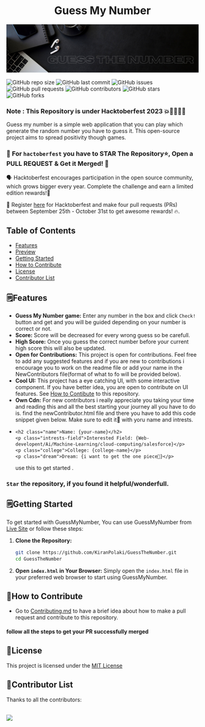 <div align="center">
<h1>Guess My Number</h1>
<img src="/images/Helping people learn Web and DSA.png">
</div>

![GitHub repo size](https://img.shields.io/github/repo-size/KiranPolaki/GuessTheNumber)
![GitHub last commit](https://img.shields.io/github/last-commit/KiranPolaki/GuessTheNumber)
![GitHub issues](https://img.shields.io/github/issues/KiranPolaki/GuessTheNumber)
![GitHub pull requests](https://img.shields.io/github/issues-pr/KiranPolaki/GuessTheNumber)
![GitHub contributors](https://img.shields.io/github/contributors/KiranPolaki/GuessTheNumber)
![GitHub stars](https://img.shields.io/github/stars/KiranPolaki/GuessTheNumber?style=social)
![GitHub forks](https://img.shields.io/github/forks/KiranPolaki/GuessTheNumber?style=social)


<h3>Note : This Repository is under Hacktoberfest 2023 💥🥳🙌🏼🥂</h3>

<p>Guess my number is a simple web application that you can play which generate the random number you have to guess it. This open-source project aims to spread positivity though games.</p>

### 🔴 For `hactoberfest` you have to STAR The Repository⭐, Open a PULL REQUEST & Get it Merged! 🎉

🗣 Hacktoberfest encourages participation in the open source community, which grows bigger every year. Complete the challenge and earn a limited edition rewards!🚀

📢 Register [here](https://hacktoberfest.com/) for Hacktoberfest and make four pull requests (PRs) between September 25th - October 31st to get awesome rewards! 🔥.

## Table of Contents

- [Features](#features)
- [Preview](#preview)
- [Getting Started](#getting-started)
- [How to Contribute](#how-to-contribute)
- [License](#license)
- [Contributor List](#contributor-list)

## 🗒️Features

- **Guess My Number game:** Enter any number in the box and click `Check!` button and get and you will be guided depending on your number is correct or not.
- **Score:** Score will be decreased for every wrong guess so be carefull.
- **High Score:** Once you guess the correct number before your current high score this will also be updated.
- **Open for Contributions:** This project is open for contributions. Feel free to add any suggested features and if you are new to contributions i encourage you to work on the readme file or add your name in the NewContributors file(format of what to fo will be provided below).
- **Cool UI:** This project has a eye catching UI, with some interactive component. If you have better idea, you are open to contribute on UI features. See [How to Contibute](#🧩how-to-contribute) to this repository.
- **Own Cdn:** For new contributors i really appreciate you taking your time and reading this and all the best starting your journey all you have to do is. find the newContributor.html file and there you have to add this code snippet given below. Make sure to edit it🤣 with yoru name and intrests.
- 
  ```
  <h2 class="name">Name: {your-name}</h2>
  <p class="intrests-field">Interested Field: {Web-developent/Ai/Machine-Learning/cloud-computing/salesforce}</p>
  <p class="college">College: {college-name}</p>
  <p class="dream">Dream: {i want to get the one piece🤣}</p>
  ```
  use this to get started .

### `Star` the repository, if you found it helpful/wonderfull.

## 🗒️Getting Started

To get started with GuessMyNumber, You can use GuessMyNumber from [Live Site](https://kiranpolaki.github.io/GuessTheNumber/) or follow these steps:

1. **Clone the Repository:**

   ```sh
   git clone https://github.com/KiranPolaki/GuessTheNumber.git
   cd GuessTheNumber
   ```

2. **Open `index.html` in Your Browser:**
   Simply open the `index.html` file in your preferred web browser to start using GuessMyNumber.

## 🧩How to Contribute

- Go to [Contributing.md](Contributing.md) to have a brief idea about how to make a pull request and contribute to this repository.

#### follow all the steps to get your PR successfully merged

## 🔑License

This project is licensed under the [MIT License](LICENSE)

## 🛂Contributor List

Thanks to all the contributors:

<br/>

<a href="https://github.com/Shariar-Hasan/QuoteVerse/graphs/contributors">
  <img src="https://contrib.rocks/image?repo=KiranPolaki/GuessTheNumber" />
</a>
